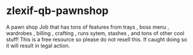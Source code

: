 # zlexif-qb-pawnshop
A pawn shop Job that has tons of features from trays , boss menu , wardrobes , billing , crafting , runs sytem, stashes , and tons of other cool stuff! This is a free resource so please do not resell this. If caught doing so it will result in legal action.
